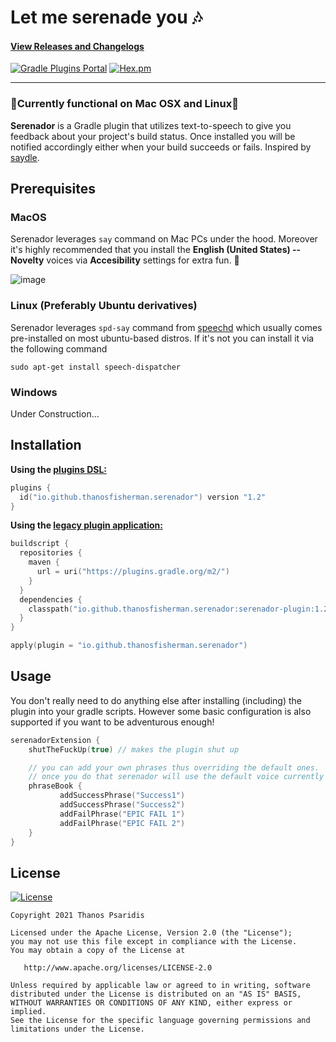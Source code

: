 # Let me serenade you 🎶

#### [View Releases and Changelogs](https://github.com/ThanosFisherman/serenador/releases)

[![Gradle Plugins Portal](https://img.shields.io/maven-metadata/v?color=Green&label=Gradle%20Plugins%20Portal&metadataUrl=https%3A%2F%2Fplugins.gradle.org%2Fm2%2Fio%2Fgithub%2Fthanosfisherman%2Fserenador%2Fio.github.thanosfisherman.serenador.gradle.plugin%2Fmaven-metadata.xml&style=for-the-badge)](https://plugins.gradle.org/plugin/io.github.thanosfisherman.serenador)
[![Hex.pm](https://img.shields.io/hexpm/l/plug?style=for-the-badge&color=Green)](https://opensource.org/licenses/Apache-2.0)

--------------

### :rotating_light:Currently functional on Mac OSX and Linux:rotating_light:

**Serenador** is a Gradle plugin that utilizes text-to-speech to give you feedback about your project's build status. Once installed you will be notified accordingly either when your build succeeds or fails. Inspired by [saydle](https://github.com/handstandsam/saydle).

Prerequisites
---------------

### MacOS

Serenador leverages `say` command on Mac PCs under the hood. Moreover it's highly recommended that you install the **English (United States) -- Novelty** voices via **Accesibility** settings for extra fun. 🥳

![image](https://user-images.githubusercontent.com/4888330/145729718-3f2b4652-b8ce-4352-ba3c-f010e0401a3c.png)

### Linux (Preferably Ubuntu derivatives)
Serenador leverages `spd-say` command from [speechd](https://github.com/brailcom/speechd) which usually comes pre-installed on most ubuntu-based distros. If it's not you can install it via the following command

`sudo apt-get install speech-dispatcher`

### Windows

Under Construction...

Installation
---------------

**Using the [plugins DSL:](https://docs.gradle.org/current/userguide/plugins.html#sec:plugins_block)**

```kotlin
plugins {
  id("io.github.thanosfisherman.serenador") version "1.2"
}
```

**Using the [legacy plugin application:](https://docs.gradle.org/current/userguide/plugins.html#sec:old_plugin_application)**

```kotlin
buildscript {
  repositories {
    maven {
      url = uri("https://plugins.gradle.org/m2/")
    }
  }
  dependencies {
    classpath("io.github.thanosfisherman.serenador:serenador-plugin:1.2")
  }
}

apply(plugin = "io.github.thanosfisherman.serenador")
```

Usage
---------

You don't really need to do anything else after installing (including) the plugin into your gradle scripts. However some basic configuration is also supported if you want to be adventurous enough!

```kotlin
serenadorExtension {
    shutTheFuckUp(true) // makes the plugin shut up

    // you can add your own phrases thus overriding the default ones.
    // once you do that serenador will use the default voice currently selected in your machine.
    phraseBook {
           addSuccessPhrase("Success1")
           addSuccessPhrase("Success2")
           addFailPhrase("EPIC FAIL 1")
           addFailPhrase("EPIC FAIL 2")
    }
}
```

License
-------
[![License](https://img.shields.io/badge/license-Apache%202-4EB1BA.svg?style=flat-square)](https://www.apache.org/licenses/LICENSE-2.0.html)

    Copyright 2021 Thanos Psaridis

    Licensed under the Apache License, Version 2.0 (the "License");
    you may not use this file except in compliance with the License.
    You may obtain a copy of the License at

       http://www.apache.org/licenses/LICENSE-2.0

    Unless required by applicable law or agreed to in writing, software
    distributed under the License is distributed on an "AS IS" BASIS,
    WITHOUT WARRANTIES OR CONDITIONS OF ANY KIND, either express or implied.
    See the License for the specific language governing permissions and
    limitations under the License.
